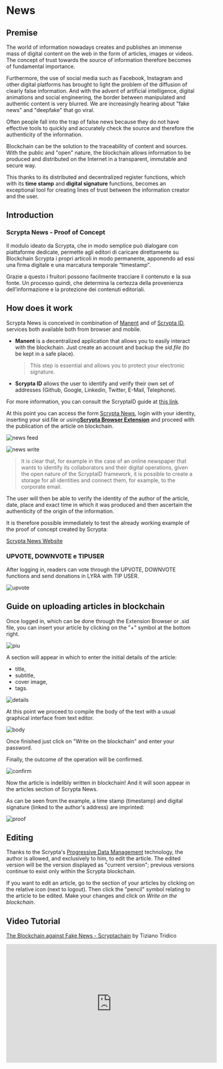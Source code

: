 # News

## Premise

The world of information nowadays creates and publishes an immense mass of digital content on the web in the form of articles, images or videos. The concept of trust towards the source of information therefore becomes of fundamental importance.

Furthermore, the use of social media such as Facebook, Instagram and other digital platforms has brought to light the problem of the diffusion of clearly false information. And with the advent of artificial intelligence, digital animations and social engineering, the border between manipulated and authentic content is very blurred. We are increasingly hearing about "fake news" and "deepfake" that go viral.

Often people fall into the trap of false news because they do not have effective tools to quickly and accurately check the source and therefore the authenticity of the information.

Blockchain can be the solution to the traceability of content and sources. With the public and "open" nature, the blockchain allows information to be produced and distributed on the Internet in a transparent, immutable and secure way.

This thanks to its distributed and decentralized register functions, which with its **time stamp** and **digital signature** functions, becomes an exceptional tool for creating lines of trust between the information creator and the user.

## Introduction

### Scrypta News - Proof of Concept

Il modulo ideato da Scrypta, che in modo semplice può dialogare con piattaforme dedicate, permette agli editori di caricare direttamente su Blockchain Scrypta i propri articoli in modo permanente, apponendo ad essi una firma digitale e una marcatura temporale “timestamp”. 

Grazie a questo i fruitori possono facilmente tracciare il contenuto e la sua fonte. Un processo quindi, che determina la certezza della provenienza dell’informazione e la protezione dei contenuti editoriali.

## How does it work
Scrypta News is conceived in combination of [Manent](https://manent.app/) and of [Scrypta ID](https://me.scrypta.id/), services both available both from browser and mobile.

- **Manent** is a decentralized application that allows you to easily interact with the blockchain. Just create an account and backup the *sid.file* (to be kept in a safe place).
   > This step is essential and allows you to protect your electronic signature.

- **Scrypta ID** allows the user to identify and verify their own set of addresses (Github, Google, Linkedin, Twitter, E-Mail, Telephone).

For more information, you can consult the ScryptaID guide at [this link](../id/start.md).

At this point you can access the form [Scrypta News](https://news.scryptachain.org/), login with your identity, inserting your sid.file or using[**Scrypta Browser Extension**](https://id.scryptachain.org/) and proceed with the publication of the article on blockchain.

![news feed](/assets/other/newsfeed.png)


![news write](/assets/other/newswrite.png)


> It is clear that, for example in the case of an online newspaper that wants to identify its collaborators and their digital operations, given the open nature of the ScryptaID framework, it is possible to create a storage for all identities and connect them, for example, to the corporate email.

The user will then be able to verify the identity of the author of the article, date, place and exact time in which it was produced and then ascertain the authenticity of the origin of the information.

It is therefore possible immediately to test the already working example of the proof of concept created by Scrypta:

[Scrypta News Website](https://news.scryptachain.org/)

### UPVOTE, DOWNVOTE e TIPUSER

After logging in, readers can vote through the UPVOTE, DOWNVOTE functions and send donations in LYRA with TIP USER.

![upvote](/assets/other/upvote.png)

## Guide on uploading articles in blockchain

Once logged in, which can be done through the Extension Browser or .sid file, you can insert your article by clicking on the "+" symbol at the bottom right.

![piu](/assets/news/piu.png)
 
A section will appear in which to enter the initial details of the article:

- title,
- subtitle,
- cover image,
- tags.

![details](/assets/news/article-details.png)


At this point we proceed to compile the body of the text with a usual graphical interface from text editor.

![body](/assets/news/article-body.png)


Once finished just click on "Write on the blockchain" and enter your password.

Finally, the outcome of the operation will be confirmed.

![confirm](/assets/news/article-written.png)


Now the article is indelibly written in blockchain! And it will soon appear in the articles section of Scrypta News.

As can be seen from the example, a time stamp (timestamp) and digital signature (linked to the author's address) are imprinted:


![proof](/assets/news/article-proof.png)


## Editing
Thanks to the Scrypta's [Progressive Data Management](../idanode/pdm.md) technology, the author is allowed, and exclusively to him, to edit the article. The edited version will be the version displayed as "current version"; previous versions continue to exist only within the Scrypta blockchain.

If you want to edit an article, go to the section of your articles by clicking on the relative icon (next to logout). Then click the "pencil" symbol relating to the article to be edited. Make your changes and click on *Write on the blockchain*.


## Video Tutorial

[The Blockchain against Fake News - Scryptachain](https://www.youtube.com/watch?v=5sNQ34nu1LU) by Tiziano Tridico


<iframe width="560" height="315" src="https://www.youtube.com/embed/5sNQ34nu1LU" frameborder="0" allow="accelerometer; autoplay; encrypted-media; gyroscope; picture-in-picture" allowfullscreen></iframe>